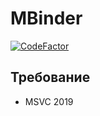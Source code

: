 # MBinder
[![CodeFactor](https://www.codefactor.io/repository/github/sxaxq/m_macrosbebra/badge)](https://www.codefactor.io/repository/github/sxaxq/m_macrosbebra)

## Требование 
- MSVC 2019
